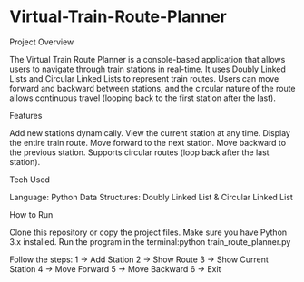 # Virtual-Train-Route-Planner
Project Overview

The Virtual Train Route Planner is a console-based application that allows users to navigate through train stations in real-time. It uses Doubly Linked Lists and Circular Linked Lists to represent train routes. Users can move forward and backward between stations, and the circular nature of the route allows continuous travel (looping back to the first station after the last).

Features

Add new stations dynamically. View the current station at any time. Display the entire train route. Move forward to the next station. Move backward to the previous station. Supports circular routes (loop back after the last station).

Tech Used

Language: Python Data Structures: Doubly Linked List & Circular Linked List

How to Run

Clone this repository or copy the project files. Make sure you have Python 3.x installed. Run the program in the terminal:python train_route_planner.py

Follow the steps: 1 → Add Station 2 → Show Route 3 → Show Current Station 4 → Move Forward 5 → Move Backward 6 → Exit
